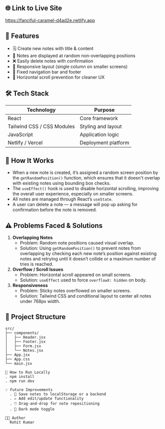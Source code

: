 ## 🌐 Link to Live Site
https://fanciful-caramel-d4ad2e.netlify.app

## 📌 Features

- 🗒️ Create new notes with title & content
- 📌 Notes are displayed at random non-overlapping positions
- ❌ Easily delete notes with confirmation
- 🌈 Responsive layout (single column on smaller screens)
- 🧭 Fixed navigation bar and footer
- 🚫 Horizontal scroll prevention for cleaner UX

## 🛠️ Tech Stack

| Technology                | Purpose              |
|---------------------------|---------------------|
| React                     | Core framework      |
| Tailwind CSS / CSS Modules| Styling and layout  |
| JavaScript                | Application logic   |
| Netlify / Vercel          | Deployment platform |

## 🧠 How It Works

- When a new note is created, it’s assigned a random screen position by the `getRandomPosition()` function, which ensures that it doesn't overlap with existing notes using bounding box checks.
- The `useEffect()` hook is used to disable horizontal scrolling, improving the overall user experience, especially on smaller screens.
- All notes are managed through React’s `useState`.
- A user can delete a note — a message will pop up asking for confirmation before the note is removed.

## ⚠️ Problems Faced & Solutions

1. **Overlapping Notes**
    - Problem: Random note positions caused visual overlap.
    - Solution: Using `getRandomPosition()` to prevent notes from overlapping by checking each new note’s position against existing notes and retrying until it doesn’t collide or a maximum number of tries is reached.
2. **Overflow / Scroll Issues**
    - Problem: Horizontal scroll appeared on small screens.
    - Solution: `useEffect` used to force `overflowX: hidden` on body.
3. **Responsiveness**
    - Problem: Sticky notes overflowed on smaller screens.
    - Solution: Tailwind CSS and conditional layout to center all notes under 768px width.

## 📂 Project Structure

```plaintext
src/
├── components/
│   ├── Header.jsx
│   ├── Footer.jsx
│   ├── Form.jsx
│   └── Notes.jsx
├── App.jsx
├── App.css
└── main.jsx 

📌 How to Run Locally
. npm install
. npm run dev

💡 Future Improvements
  . 💾 Save notes to localStorage or a backend
  . ✏️ Add edit/update functionality
  . 🖱️ Drag-and-drop for note repositioning
  . 🌙 Dark mode toggle

👨‍💻 Author
  Rohit Kumar
